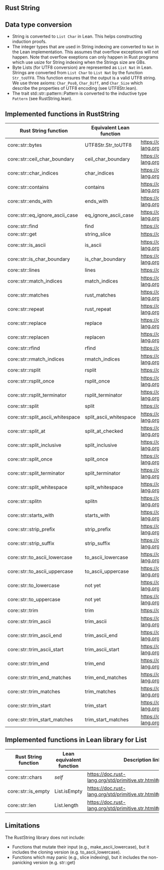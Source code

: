 <!---
-- Copyright Kani Contributors
-- SPDX-License-Identifier: Apache-2.0 OR MIT
---> 
## Rust String 

## Data type conversion
- String is converted to `List Char` in Lean. This helps constructing induction proofs.
- The integer types that are used in String indexing are converted to `Nat` in the Lean implementation.
This assumes that overflow exceptions will not happen. Note that overflow exeptions can only happen 
in Rust programs which use usize for String indexing when the Strings size are GBs.
- Byte Lists (for UTF8 conversion) are represented as `List Nat` in Lean. Strings are converted from `List Char` to `List Nat` by the function `Str_toUTF8`. 
  This function ensures that the output is a valid UTF8 string. We use three axioms: `Char_Pos0`, `Char_Diff`, and `Char_Size` which describe
  the properties of UTF8 encoding (see UTF8Str.lean).
- The trait std::str::pattern::Pattern is converted to the inductive type `Pattern` (see RustString.lean).



## Implemented functions in RustString
| Rust String function                 | Equivalent Lean function       | Description link |
| ----------------------------- | ------------------- | ---------------------- |
| core::str::bytes |   UTF8Str.Str_toUTF8    | https://doc.rust-lang.org/std/primitive.str.html#method.bytes |
| core::str::ceil_char_boundary |   ceil_char_boundary    | https://doc.rust-lang.org/std/primitive.str.html#method.ceil_char_boundary |
| core::str::char_indices |   char_indices    | https://doc.rust-lang.org/std/primitive.str.html#method.char_indices |
| core::str::contains |   contains    | https://doc.rust-lang.org/std/primitive.str.html#method.contains |
| core::str::ends_with |   ends_with    | https://doc.rust-lang.org/std/primitive.str.html#method.ends_with |
| core::str::eq_ignore_ascii_case |   eq_ignore_ascii_case    | https://doc.rust-lang.org/std/primitive.str.html#method.eq_ignore_ascii_case |
| core::str::find |   find    | https://doc.rust-lang.org/std/primitive.str.html#method.find |
| core::str::get |   string_slice    | https://doc.rust-lang.org/std/primitive.str.html#method.get |
| core::str::is_ascii |   is_ascii    | https://doc.rust-lang.org/std/primitive.str.html#method.is_ascii |
| core::str::is_char_boundary |   is_char_boundary    | https://doc.rust-lang.org/std/primitive.str.html#method.is_char_boundary |
| core::str::lines |   lines    | https://doc.rust-lang.org/std/primitive.str.html#method.lines |
| core::str::match_indices |   match_indices    | https://doc.rust-lang.org/std/primitive.str.html#method.match_indices |
| core::str::matches |   rust_matches    | https://doc.rust-lang.org/std/primitive.str.html#method.matches |
| core::str::repeat |   rust_repeat    | https://doc.rust-lang.org/std/primitive.str.html#method.repeat |
| core::str::replace |   replace    | https://doc.rust-lang.org/std/primitive.str.html#method.replace |
| core::str::replacen |   replacen    | https://doc.rust-lang.org/std/primitive.str.html#method.replacen |
| core::str::rfind |   rfind    | https://doc.rust-lang.org/std/primitive.str.html#method.rfind |
| core::str::rmatch_indices |   rmatch_indices    | https://doc.rust-lang.org/std/primitive.str.html#method.rmatch_indices |
| core::str::rsplit |   rsplit    | https://doc.rust-lang.org/std/primitive.str.html#method.rsplit |
| core::str::rsplit_once |   rsplit_once    | https://doc.rust-lang.org/std/primitive.str.html#method.rsplit_once |
| core::str::rsplit_terminator |   rsplit_terminator    | https://doc.rust-lang.org/std/primitive.str.html#method.rsplit_terminator |
| core::str::split |   split    | https://doc.rust-lang.org/std/primitive.str.html#method.split |
| core::str::split_ascii_whitespace |   split_ascii_whitespace    | https://doc.rust-lang.org/std/primitive.str.html#method.split_ascii_whitespace |
| core::str::split_at |   split_at_checked    | https://doc.rust-lang.org/std/primitive.str.html#method.split_at |
| core::str::split_inclusive |   split_inclusive    | https://doc.rust-lang.org/std/primitive.str.html#method.split_inclusive |
| core::str::split_once |   split_once    | https://doc.rust-lang.org/std/primitive.str.html#method.split_once |
| core::str::split_terminator |   split_terminator    | https://doc.rust-lang.org/std/primitive.str.html#method.split_terminator |
| core::str::split_whitespace |   split_whitespace    | https://doc.rust-lang.org/std/primitive.str.html#method.split_whitespace |
| core::str::splitn |   splitn    | https://doc.rust-lang.org/std/primitive.str.html#method.splitn |
| core::str::starts_with |   starts_with    | https://doc.rust-lang.org/std/primitive.str.html#method.starts_with |
| core::str::strip_prefix |   strip_prefix    | https://doc.rust-lang.org/std/primitive.str.html#method.strip_prefix |
| core::str::strip_suffix |   strip_suffix    | https://doc.rust-lang.org/std/primitive.str.html#method.strip_suffix |
| core::str::to_ascii_lowercase |    to_ascii_lowercase    | https://doc.rust-lang.org/std/primitive.str.html#method.to_ascii_lowercase |
| core::str::to_ascii_uppercase |   to_ascii_uppercase    | https://doc.rust-lang.org/std/primitive.str.html#method.to_ascii_uppercase |
| core::str::to_lowercase |   not yet   | https://doc.rust-lang.org/std/primitive.str.html#method.to_lowercase |
| core::str::to_uppercase |   not yet    | https://doc.rust-lang.org/std/primitive.str.html#method.to_uppercase |
| core::str::trim |   trim    | https://doc.rust-lang.org/std/primitive.str.html#method.trim |
| core::str::trim_ascii |   trim_ascii    | https://doc.rust-lang.org/std/primitive.str.html#method.trim_ascii |
| core::str::trim_ascii_end |   trim_ascii_end   | https://doc.rust-lang.org/std/primitive.str.html#method.trim_ascii_end |
| core::str::trim_ascii_start |   trim_ascii_start    | https://doc.rust-lang.org/std/primitive.str.html#method.trim_ascii_start |
| core::str::trim_end |   trim_end    | https://doc.rust-lang.org/std/primitive.str.html#method.trim_end |
| core::str::trim_end_matches |   trim_end_matches    | https://doc.rust-lang.org/std/primitive.str.html#method.trim_end_matches |
| core::str::trim_matches |   trim_matches    | https://doc.rust-lang.org/std/primitive.str.html#method.trim_matches |
| core::str::trim_start |   trim_start    | https://doc.rust-lang.org/std/primitive.str.html#method.trim_start |
| core::str::trim_start_matches |   trim_start_matches    | https://doc.rust-lang.org/std/primitive.str.html#method.trim_start_matches |



## Implemented functions in Lean library for List
| Rust String function                 | Lean equivalent function       | Description link |
| ----------------------------- | ------------------- | ---------------------- |
| core::str::chars |   <em>self    | https://doc.rust-lang.org/std/primitive.str.html#method.chars |
| core::str::is_empty |   List.isEmpty    | https://doc.rust-lang.org/std/primitive.str.html#method.is_empty |
| core::str::len |   List.length    | https://doc.rust-lang.org/std/primitive.str.html#method.len |

## Limitations
The RustString library does not include:
- Functions that mutate their input (e.g., make_ascii_lowercase), but it includes the cloning version (e.g. to_ascii_lowercase).
- Functions which may panic (e.g., slice indexing), but it includes the non-panicking version (e.g. str::get)